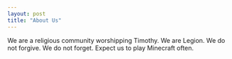 ```yaml
---
layout: post
title: "About Us"
---
```

We are a religious community worshipping Timothy. We are Legion. We do not forgive. We do not forget. Expect us to play Minecraft often.
